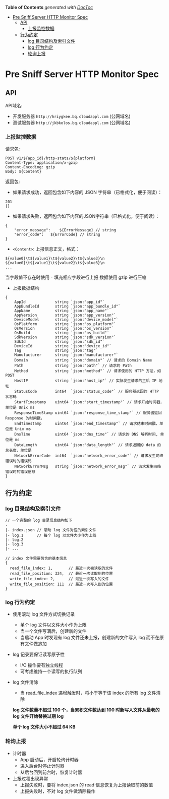 <!-- START doctoc generated TOC please keep comment here to allow auto update -->
<!-- DON'T EDIT THIS SECTION, INSTEAD RE-RUN doctoc TO UPDATE -->
**Table of Contents**  *generated with [DocToc](https://github.com/thlorenz/doctoc)*

- [Pre Sniff Server HTTP Monitor Spec](#pre-sniff-server-http-monitor-spec)
  - [API](#api)
    - [上报监控数据](#%E4%B8%8A%E6%8A%A5%E7%9B%91%E6%8E%A7%E6%95%B0%E6%8D%AE)
  - [行为约定](#%E8%A1%8C%E4%B8%BA%E7%BA%A6%E5%AE%9A)
    - [log 目录结构及索引文件](#log-%E7%9B%AE%E5%BD%95%E7%BB%93%E6%9E%84%E5%8F%8A%E7%B4%A2%E5%BC%95%E6%96%87%E4%BB%B6)
    - [log 行为约定](#log-%E8%A1%8C%E4%B8%BA%E7%BA%A6%E5%AE%9A)
    - [轮询上报](#%E8%BD%AE%E8%AF%A2%E4%B8%8A%E6%8A%A5)

<!-- END doctoc generated TOC please keep comment here to allow auto update -->

# Pre Sniff Server HTTP Monitor Spec

## API

API域名: 

* 开发服务器 `http://hriygkee.bq.cloudappl.com` (公网域名)
* 测试服务器 `http://jkbkolos.bq.cloudappl.com` (公网域名)

### 上报监控数据

请求包:
```
POST v1/${app_id}/http-stats/${platform}
Content-Type: application/x-gzip
Content-Encoding: gzip
Body: ${Content}
```

返回包:

- 如果请求成功，返回包含如下内容的 JSON 字符串（已格式化，便于阅读）：
```
201
{}
```

- 如果请求失败，返回包含如下内容的JSON字符串（已格式化，便于阅读）：
```
{
    "error_message":    ${ErrorMessage} // string
    "error_code":   ${ErrorCode} // string
}
```

* `<Content>`: 上报信息正文，格式：
```
${value0}\t${value1}\t${value2}\t${value3}\n
${value0}\t${value1}\t${value2}\t${value3}\n
...
```
当字段值不存在时使用 `-` 填充相应字段进行上报
数据使用 gzip 进行压缩

* 上报数据结构
```
{
	AppId             string `json:"app_id"`
	AppBundleId       string `json:"app_bundle_id"`
	AppName           string `json:"app_name"`
	AppVersion        string `json:"app_version"`
	DeviceModel       string `json:"device_model"`
	OsPlatform        string `json:"os_platform"`
	OsVersion         string `json:"os_version"`
	OsBuild           string `json:"os_build"`
	SdkVersion        string `json:"sdk_version"`
	SdkId             string `json:"sdk_id"`
	DeviceId          string `json:"device_id"`
	Tag               string `json:"tag"`
	Manufacturer      string `json:"manufacturer"`
	Domain            string `json:"domain"` // 请求的 Domain Name
	Path              string `json:"path"` // 请求的 Path
	Method            string `json:"method"` // 请求使用的 HTTP 方法，如 POST
	HostIP            string `json:"host_ip"` // 实际发生请求的主机 IP 地址
	StatusCode        int64  `json:"status_code"` // 服务器返回的 HTTP 状态码
	StartTimestamp    uint64 `json:"start_timestamp"` // 请求开始时间戳，单位是 Unix ms
	ResponseTimeStamp uint64 `json:"response_time_stamp"` // 服务器返回 Response 的时间戳，
	EndTimestamp      uint64 `json:"end_timestamp"` // 请求结束时间戳，单位是 Unix ms
	DnsTime           uint64 `json:"dns_time"` // 请求的 DNS 解析时间, 单位是 ms
	DataLength        uint64 `json:"data_length"` // 请求返回的 data 的总长度，单位是
	NetworkErrorCode  int64  `json:"network_error_code"` // 请求发生网络错误时的错误码
	NetworkErrorMsg   string `json:"network_error_msg"` // 请求发生网络错误时的错误信息
}
```

## 行为约定

### log 目录结构及索引文件

```
// 一个完整的 log 目录信息结构如下
.
|- index.json // 滚动 log 文件对应的索引文件
|- log.1      // 每个 log 以文件大小作为上线
|- log.2
|- log.3
|- ...
```

```
// index 文件需要包含的基本信息
{
  read_file_index: 1,       // 最近一次被读取的文件
  read_file_position: 324,  // 最近一次读取到的位置
  write_file_index: 2,      // 最近一次写入的文件
  write_file_position: 111  // 最近一次写入到的位置
}
```

### log 行为约定

- 使用滚动 log 文件方式切换记录
  - 单个 log 文件以文件大小作为上限
  - 当一个文件写满后，创建新的文件
  - 当启动 App 时发现有 log 文件还未上报，创建新的文件写入 log 而不在原有文件做追加
- log 记录要保证读写原子性
  - I/O 操作要有独立线程
  - 可考虑维持一个读写的执行队列
- log 文件清除
  - 当 read_file_index 递增触发时，将小于等于该 index 的所有 log 文件清除
  
  **log 文件数量不超过 100 个，当累积文件数达到 100 时新写入文件从最老的 log 文件开始替换过期 log**
  
  **单个 log 文件大小不超过 64 KB**
  

### 轮询上报

- 计时器
  - App 启动后，开启轮询计时器
  - 进入后台时停止计时器
  - 从后台回到前台时，恢复计时器
- 上报过程出现异常
  - 上报失败时，要将 index.json 的 read 信息恢复为上报读取前的数值
  - 上报失败时，不对 log 文件做清除操作
